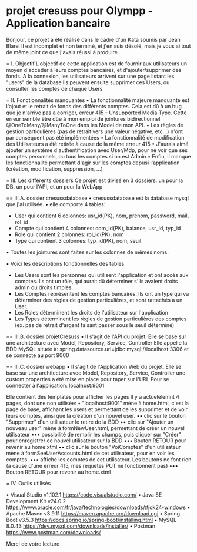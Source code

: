 # projet cresuss pour Olympp - Application bancaire
Bonjour,
ce projet a été réalisé dans le cadre d'un Kata soumis par Jean Blarel
Il est incomplet et non terminé, et j'en suis désolé, mais je vous ai tout de même joint ce que j'avais réussi à produire.

= I. Objectif
L'objectif de cette application est de fournir aux utilisateurs un moyen d'accéder à leurs comptes bancaires, et d'ajouter/supprimer des fonds.
A la connexion, les utilisateurs arrivent sur une page listant les "users" de la database
Ils peuvent ensuite supprimer ces Users, ou consulter les comptes de chaque Users

= II. Fonctionnalités manquantes
• La fonctionnalité majeure manquante est l'ajout et le retrait de fonds des différents comptes. Cela est dû à un bug que je n'arrive pas à corriger, erreur 415 - Unsupported Media Type. Cette erreur semble être dûe à mon emploi de jointures bidirectionnel @OneToMany/@ManyToOne dans les Model de mon API.
• Les règles de gestion particulières (pas de retrait vers une valeur négative, etc...) n'ont par conséquent pas été implémentées
• La fonctionnalité de modification des Utilisateurs a été retirée à cause de la même erreur 415 
• J'aurais aimé ajouter un système d'authentification avec User/Mdp, pour ne voir que ses comptes personnels, ou tous les comptes si on est Admin
• Enfin, il manque les fonctionnalité permettant d'agir sur les comptes depusi l'application (création, modification, suppression, ...)

= III. Les différents dossiers
Ce projet est divisé en 3 dossiers: un pour la DB, un pour l'API, et un pour la WebApp

== III.A. dossier cresussdatabase
• cresussdatabase est la database mysql que j'ai utilisée.
• elle comporte 4 tables:
  - User qui contient 6 colonnes: usr_id(PK), nom, prenom, password, mail, rol_id
  - Compte qui contient 4 colonnes: com_id(PK), balance, usr_id, typ_id
  - Role qui contient 2 colonnes: rol_id(PK), nom
  - Type qui contient 3 colonnes: typ_id(PK), nom, seuil

• Toutes les jointures sont faites sur les colonnes de mêmes noms.

• Voici les descriptions fonctionnelles des tables
- Les Users sont les personnes qui utilisent l'application et ont accès aux comptes. Ils ont un rôle, qui aurait dû déterminer s'ils avaient droits admin ou droits timples.
- Les Comptes représentent les comptes bancaires. Ils ont un type qui va déterminer des règles de gestion particulières, et sont rattachés à un User.
- Les Roles déterminent les droits de l'utilisateur sur l'application
- Les Types déterminent les règles de gestion particulières des comptes (ex. pas de retrait d'argent faisant passer sous le seuil déterminé)

== III.B. dossier projetCresuss
• Il s'agit de l'API du projet.
Elle se base sur une architecture avec Model, Repository, Service, Controller
Elle appelle la BDD MySQL située à: spring.datasource.url=jdbc:mysql://localhost:3306
et se connecte au port 9000

== III.C. dossier webapp
• Il s'agit de l'Application Web du projet.
Elle se base sur une architecture avec Model, Repository, Service, Controller
une custom properties a été mise en place pour taper sur l'URL
Pour se connecter à l'application: localhost:9001

Elle contient des templates pour afficher les pages
Il y a actuelelemnt 4 pages, dont une non utilisée:
• "localhost:9001" mène à home.html, c'est la page de base, affichant les users et permettant de les supprimer et de voir leurs comptes, ainsi que la création d'un nouvel user.
•• clic sur le bouton "Supprimer" d'un utilisateur le retire de la BDD
•• clic sur "Ajouter un nouveau user" mène à formNewUser.html, permettant de créer un nouvel utilisateur
••• possibilité de remplir les champs, puis cliquer sur "Créer" pour enregistrer ce nouvel utilisateur sur la BDD
••• Bouton RETOUR pour revenir au home.xtml
•• clic sur le bouton "VoiComptes" d'un utilisateur mène à formSeeUserAccounts.html de cet utilisateur, pour en voir les comptes.
••• affiche les comptes de cet utilisateur. Les boutons ne font rien (a cause d'une erreur 415, mes requetes PUT ne fonctionnent pas)
••• Bouton RETOUR pour revenir au home.xtml

= IV. Outils utilisés

• Visual Studio v1.102.1
https://code.visualstudio.com/
• Java SE Development Kit v24.0.2
https://www.oracle.com/fr/java/technologies/downloads/#jdk24-windows
• Apache Maven v3.9.11
https://maven.apache.org/download.cgi
• Spring Boot v3.5.3
https://docs.spring.io/spring-boot/installing.html
• MySQL 8.0.43
https://dev.mysql.com/downloads/installer/
• Postman
https://www.postman.com/downloads/

Merci de votre lecture
